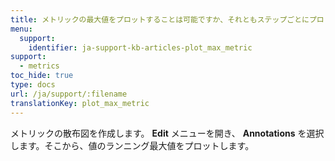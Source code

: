 ```yaml
---
title: メトリックの最大値をプロットすることは可能ですか、それともステップごとにプロットする必要がありますか？
menu:
  support:
    identifier: ja-support-kb-articles-plot_max_metric
support:
  - metrics
toc_hide: true
type: docs
url: /ja/support/:filename
translationKey: plot_max_metric
---
```

メトリックの散布図を作成します。 **Edit** メニューを開き、 **Annotations** を選択します。そこから、値のランニング最大値をプロットします。